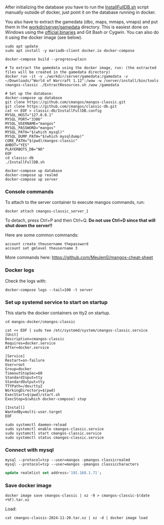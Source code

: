 After initializing the database you have to run the [InstallFullDB.sh](https://github.com/cmangos/classic-db/blob/master/InstallFullDB.sh) script manually outside of docker, just point it on the database running in docker.

You also have to extract the gamedata (dbc, maps, mmaps, vmaps) and put them in the [workdir/server/gamedata](workdir/server/gamedata) directory. This is easiest done on Windows using the [official binaries](https://github.com/cmangos/mangos-classic/releases) and Git Bash or Cygwin. You can also do it using the docker image (see below).





```shell
sudo apt update
sudo apt install -y mariadb-client docker.io docker-compose

docker-compose build --progress=plain

# To extract the gamedata using the docker image, run: (the extracted files will be created in the gamedata directory)
docker run -it -v ./workdir/server/gamedata:/gamedata -v ~/Downloads/"World of Warcraft 1.12":/wow -w /server/install/bin/tools cmangos-classic ./ExtractResources.sh /wow /gamedata

# Set up the database:
docker-compose up database
git clone https://github.com/cmangos/mangos-classic.git
git clone https://github.com/cmangos/classic-db.git
cat << EOF > classic-db/InstallFullDB.config
MYSQL_HOST="127.0.0.1"
MYSQL_PORT="3306"
MYSQL_USERNAME="mangos"
MYSQL_PASSWORD="mangos"
MYSQL_PATH="$(which mysql)"
MYSQL_DUMP_PATH="$(which mysqldump)"
CORE_PATH="$(pwd)/mangos-classic"
AHBOT="YES"
PLAYERBOTS_DB="NO"
EOF
cd classic-db
./InstallFullDB.sh

docker-compose up database
docker-compose up realmd
docker-compose up server
```


### Console commands

To attach to the server container to execute mangos commands, run:

```shell
docker attach cmangos-classic_server_1
```

To detach, press Ctrl+P and then Ctrl+Q. **Do not use Ctrl+D since that will shut down the server!!**

Here are some common commands:

```
account create theusername thepassword
account set gmlevel theusername 3
```

More commands here: https://github.com/MeulenG/mangos-cheat-sheet


### Docker logs

Check the logs with:

```shell
docker-compose logs --tail=100 -t server
```


### Set up systemd service to start on startup

This starts the docker containers on tty2 on startup.

```shell
cd mangos-docker/cmangos-classic

cat << EOF | sudo tee /etc/systemd/system/cmangos-classic.service
[Unit]
Description=cmangos-classic
Requires=docker.service
After=docker.service

[Service]
Restart=on-failure
User=root
Group=docker
TimeoutStopSec=60
StandardInput=tty
StandardOutput=tty
TTYPath=/dev/tty2
WorkingDirectory=$(pwd)
ExecStart=$(pwd)/start.sh
ExecStop=$(which docker-compose) stop

[Install]
WantedBy=multi-user.target
EOF

sudo systemctl daemon-reload
sudo systemctl enable cmangos-classic.service
sudo systemctl start cmangos-classic.service
sudo systemctl status cmangos-classic.service
```


### Connect with mysql

```shell
mysql --protocol=tcp --user=mangos -pmangos classicrealmd
mysql --protocol=tcp --user=mangos -pmangos classiccharacters
```

```sql
update realmlist set address='192.168.1.71';
```


### Save docker image

```shell
docker image save cmangos-classic | xz -9 > cmangos-classic-$(date +%F).tar.xz
```

Load:

```shell
cat cmangos-classic-2024-11-20.tar.xz | xz -d | docker image load
```
